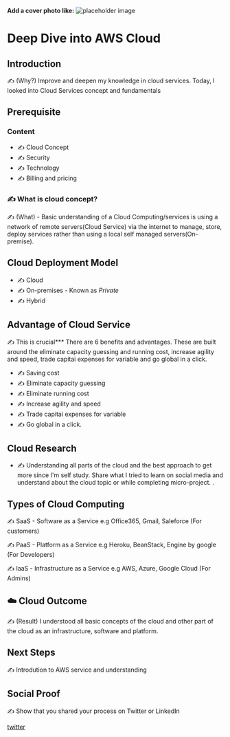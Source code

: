 **Add a cover photo like:**
![placeholder image](https://via.placeholder.com/1200x600)

# Deep Dive into AWS Cloud

## Introduction

✍️ (Why?) Improve and deepen my knowledge in cloud services. Today, I looked into Cloud Services concept and fundamentals

## Prerequisite
### Content
- ✍️ Cloud Concept
- ✍️ Security
- ✍️ Technology
- ✍️ Billing and pricing

### ✍️ What is cloud concept?

✍️ (What) - Basic understanding of a Cloud Computing/services is using a network of remote servers(Cloud Service) via the internet to manage, store, deploy services rather than using a local self managed servers(On-premise).

## Cloud Deployment Model

- ✍️ Cloud
- ✍️ On-premises - Known as *Private*
- ✍️ Hybrid

## Advantage of Cloud Service

✍️ This is crucial*** There are 6 benefits and advantages. These are built around the  eliminate capacity guessing and running cost, increase agility and speed, trade capitai expenses for variable and go global in a click.

- ✍️ Saving cost
- ✍️ Eliminate capacity guessing
- ✍️ Eliminate running cost
- ✍️ Increase agility and speed
- ✍️ Trade capitai expenses for variable
- ✍️ Go global in a click.

## Cloud Research

- ✍️ Understanding all parts of the cloud and the best approach to get more since I'm self study. Share what I tried to learn on social media and understand about the cloud topic or while completing micro-project.
.

## Types of Cloud Computing

✍️ SaaS - Software as a Service e.g Office365, Gmail, Saleforce  (For customers)

✍️ PaaS - Platform as a Service e.g Heroku, BeanStack, Engine by google  (For Developers)

✍️ IaaS - Infrastructure as a Service e.g AWS, Azure, Google Cloud  (For Admins)

## ☁️ Cloud Outcome

✍️ (Result) I understood all basic concepts of the cloud and other part of the cloud as an infrastructure, software and platform.

## Next Steps

✍️ Introdution to AWS service and understanding

## Social Proof

✍️ Show that you shared your process on Twitter or LinkedIn

[twitter](https://twitter.com/dahyooh/status/1363361172112756736)
